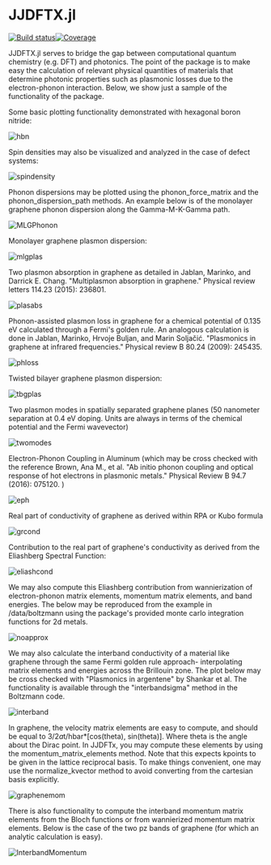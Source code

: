 # JJDFTX.jl
[![Build status][ci-status-img]][ci-status-url][![Coverage][codecov-img]][codecov-url]

JJDFTX.jl serves to bridge the gap between computational quantum chemistry (e.g. DFT) and photonics. The point of the package is to make easy the calculation of relevant physical quantities of materials that determine photonic properties such as plasmonic losses due to the electron-phonon interaction. Below, we show just a sample of the functionality of the package. 

Some basic plotting functionality demonstrated with hexagonal boron nitride: 

![hbn]

Spin densities may also be visualized and analyzed in the case of defect systems: 

![spindensity]

Phonon dispersions may be plotted using the phonon_force_matrix and the phonon_dispersion_path methods. 
An example below is of the monolayer graphene phonon dispersion along the Gamma-M-K-Gamma path.

![MLGPhonon]

Monolayer graphene plasmon dispersion: 

![mlgplas]

Two plasmon absorption in graphene as detailed in Jablan, Marinko, and Darrick E. Chang. "Multiplasmon absorption in graphene." Physical review letters 114.23 (2015): 236801.

![plasabs]

Phonon-assisted plasmon loss in graphene for a chemical potential of 0.135 eV calculated through a Fermi's golden rule. 
An analogous calculation is done in Jablan, Marinko, Hrvoje Buljan, and Marin Soljačić. "Plasmonics in graphene at infrared frequencies." Physical review B 80.24 (2009): 245435.

![phloss]

Twisted bilayer graphene plasmon dispersion:

![tbgplas]

Two plasmon modes in spatially separated graphene planes (50 nanometer separation at 0.4 eV doping. Units are always in terms of the chemical potential and the Fermi wavevector)

![twomodes]

Electron-Phonon Coupling in Aluminum (which may be cross checked with the reference Brown, Ana M., et al. "Ab initio phonon coupling and optical response of hot electrons in plasmonic metals." Physical Review B 94.7 (2016): 075120. )

![eph]

Real part of conductivity of graphene as derived within RPA or Kubo formula 

![grcond]

Contribution to the real part of graphene's conductivity as derived from the Eliashberg Spectral Function: 

![eliashcond]

We may also compute this Eliashberg contribution from wannierization of electron-phonon matrix elements, momentum matrix elements, and band energies. The below may be reproduced from the example in /data/boltzmann using the package's provided monte carlo integration functions for 2d metals. 

![noapprox] 

We may also calculate the interband conductivity of a material like graphene through the same Fermi golden rule approach- interpolating matrix elements and energies across the Brillouin zone. The plot below may be cross checked with "Plasmonics in argentene" by Shankar et al. 
The functionality is available through the "interbandsigma" method in the Boltzmann code. 

![interband]

In graphene, the velocity matrix elements are easy to compute, and should be equal to 3/2*a*t/hbar*[cos(theta), sin(theta)]. Where theta is the angle about the Dirac point. In JJDFTx, you may compute these elements by using the momentum_matrix_elements method. Note that this expects kpoints to be given in the lattice reciprocal basis. To make things convenient, one may use the normalize_kvector method to avoid converting from the cartesian basis explicitly. 

![graphenemom]

There is also functionality to compute the interband momentum matrix elements from the Bloch functions or from wannierized momentum matrix elements. Below is the case of the two pz bands of graphene (for which an analytic calculation is easy).

![InterbandMomentum]

[InterbandMomentum]: https://github.com/AliGhorashiCMT/JJDFTX.jl/blob/main/imgs/InterbandMomentum.png 
[graphenemom]: https://github.com/AliGhorashiCMT/JJDFTX.jl/blob/main/imgs/GrapheneMomentum.png 
[interband]: https://github.com/AliGhorashiCMT/JJDFTX.jl/blob/main/imgs/interbandboltzmann.png 
[noapprox]: https://github.com/AliGhorashiCMT/JJDFTX.jl/blob/main/imgs/noapproxcond.png 
[eliashcond]: https://github.com/AliGhorashiCMT/JJDFTX.jl/blob/main/imgs/EliashCond2.png 
[grcond]: https://github.com/AliGhorashiCMT/JJDFTX.jl/blob/main/imgs/gr_cond.png
[MLGPhonon]: https://github.com/AliGhorashiCMT/JJDFTX.jl/blob/main/imgs/MLGPhonon.png
[spindensity]: https://github.com/AliGhorashiCMT/JJDFTX.jl/blob/main/imgs/SpinDensity.png
[hbn]: https://github.com/AliGhorashiCMT/JJDFTX.jl/blob/main/imgs/hBNdensity.png
[eph]: https://github.com/AliGhorashiCMT/JJDFTX.jl/blob/main/imgs/EphAl.png
[twomodes]: https://github.com/AliGhorashiCMT/JJDFTX.jl/blob/main/imgs/TwoModes.png
[phloss]: https://github.com/AliGhorashiCMT/JJDFTX.jl/blob/main/imgs/PhononPlasmon0135.png
[plasabs]: https://github.com/AliGhorashiCMT/JJDFTX.jl/blob/main/imgs/2PAbs.png
[mlgplas]: https://github.com/AliGhorashiCMT/JJDFTX.jl/blob/main/imgs/MLGPlasmon.png
[tbgplas]: https://github.com/AliGhorashiCMT/JJDFTX.jl/blob/main/imgs/tbg_graphene.png
[ci-status-img]:   https://github.com/AliGhorashiCMT/JJDFTX.jl/workflows/CI/badge.svg
[ci-status-url]:   https://github.com/AliGhorashiCMT/JJDFTX.jl/actions
[codecov-img]: https://codecov.io/gh/AliGhorashiCMT/JJDFTX.jl/branch/main/graph/badge.svg
[codecov-url]: https://app.codecov.io/gh/AliGhorashiCMT/JJDFTX.jl

